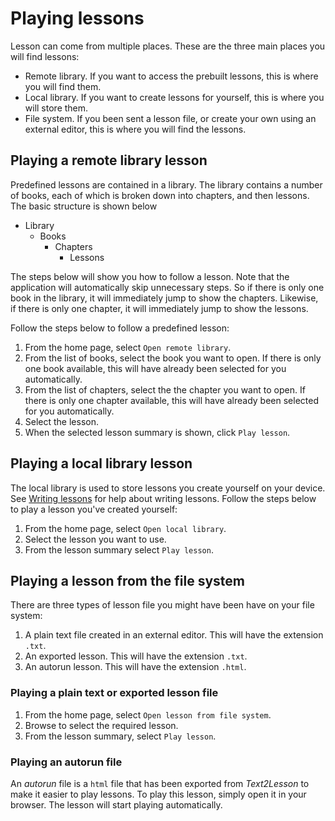 # Playing lessons

Lesson can come from multiple places. These are the three main places you will
find lessons:

- Remote library. If you want to access the prebuilt lessons, this is where you
  will find them.
- Local library. If you want to create lessons for yourself, this is where you
  will store them.
- File system. If you been sent a lesson file, or create your own using an
  external editor, this is where you will find the lessons.

## Playing a remote library lesson

Predefined lessons are contained in a library. The library contains a number of
books, each of which is broken down into chapters, and then lessons. The basic
structure is shown below

- Library
  - Books
    - Chapters
      - Lessons

The steps below will show you how to follow a lesson. Note that the application
will automatically skip unnecessary steps. So if there is only one book in the
library, it will immediately jump to show the chapters. Likewise, if there is
only one chapter, it will immediately jump to show the lessons.

Follow the steps below to follow a predefined lesson:

1. From the home page, select `Open remote library`.
1. From the list of books, select the book you want to open. If there is only
   one book available, this will have already been selected for you
   automatically.
1. From the list of chapters, select the the chapter you want to open. If there
   is only one chapter available, this will have already been selected for you
   automatically.
1. Select the lesson.
1. When the selected lesson summary is shown, click `Play lesson`.

## Playing a local library lesson

The local library is used to store lessons you create yourself on your device.
See [Writing lessons](./writing-lessons.md) for help about writing lessons.
Follow the steps below to play a lesson you've created yourself:

1. From the home page, select `Open local library`.
1. Select the lesson you want to use.
1. From the lesson summary select `Play lesson`.

## Playing a lesson from the file system

There are three types of lesson file you might have been have on your file
system:

1. A plain text file created in an external editor. This will have the extension
   `.txt`.
1. An exported lesson. This will have the extension `.txt`.
1. An autorun lesson. This will have the extension `.html`.

### Playing a plain text or exported lesson file

1. From the home page, select `Open lesson from file system`.
1. Browse to select the required lesson.
1. From the lesson summary, select `Play lesson`.

### Playing an autorun file

An _autorun_ file is a `html` file that has been exported from _Text2Lesson_ to
make it easier to play lessons. To play this lesson, simply open it in your
browser. The lesson will start playing automatically.
